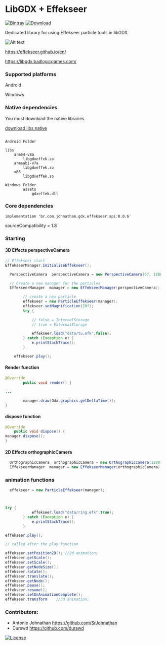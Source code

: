 # LibGDX + Effekseer 


[![Bintray](https://img.shields.io/bintray/v/srjohnathan/gdx.effekseer/gdx.effekseer)](https://bintray.com/srjohnathan/gdx.effekseer/gdx.effekseer)
[ ![Download](https://api.bintray.com/packages/srjohnathan/gdx.effekseer/gdx.effekseer/images/download.svg) ](https://bintray.com/srjohnathan/gdx.effekseer/gdx.effekseer/_latestVersion)

Dedicated library for using Effekseer particle tools in libGDX


![Alt text](https://thumbs.gfycat.com/ThickDistinctDunnart-size_restricted.gif?raw=true "Title")

https://effekseer.github.io/en/

https://libgdx.badlogicgames.com/

### Supported platforms

Android 

Windows

### Native dependencies

You must download the native libraries

[download libs native](libs.zip)


```

Android Folder

libs 
    arm64-v8a
        libgdxeffek.so
    armeabi-v7a
        libgdxeffek.so
    x86
        libgdxeffek.so

Windows Folder
        assets
            gdxeffek.dll

```



### Core dependencies
```implementation 'br.com.johnathan.gdx.effekseer:api:0.0.6'```

sourceCompatibility = 1.8
### Starting

#### 3D Effects  perspectiveCamera

```java
// Effekseer start
EffekseerManager.InitializeEffekseer();

  PerspectiveCamera  perspectiveCamera = new PerspectiveCamera(67, 1280f, 720);

  // Create a new manager for the particles
  EffekseerManager  manager = new EffekseerManager(perspectiveCamera);

        // create a new particle
        effekseer = new ParticleEffekseer(manager);
        effekseer.setMagnification(20f);
        try {
            
            // false = InternalStorage
            // true = ExternalStorage

            effekseer.load("data/tu.efk",false);
        } catch (Exception e) {
            e.printStackTrace();
        }

    effekseer.play();
```


#### Render function

``` java
@Override
        public void render() {

...

        manager.draw(Gdx.graphics.getDeltaTime());
} 
```

#### dispose function

```java  
@Override
    public void dispose() {
manager.dispose();
} 
```

#### 2D Effects  orthographicCamera
```java
  OrthographicCamera  orthographicCamera = new OrthographicCamera(1280f,720f);
  EffekseerManager  manager = new EffekseerManager(orthographicCamera);
```

### animation functions

```java
  effekseer = new ParticleEffekseer(manager);



try {
            effekseer.load("data/ring.efk",true);
        } catch (Exception e) {
            e.printStackTrace();
        }

effekseer.play();

// called after the play function

effekseer.setPosition2D(); //2d animation;
effekseer.getScale(); 
effekseer.setScale();
effekseer.getNodeSize();
effekseer.rotate();
effekseer.translate();
effekseer.getNode();
effekseer.pause();
effekseer.resume();
effekseer.setOnAnimationComplete();
effekseer.transform    //3d animation;
```


### Contributors:
* Antonio Johnathan       https://github.com/SrJohnathan
* Durswd                 https://github.com/durswd

[![License](https://img.shields.io/badge/License-Apache%202.0-blue.svg)](https://opensource.org/licenses/Apache-2.0)

